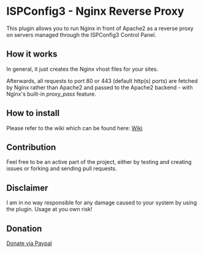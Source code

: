 # ISPConfig3 - Nginx Reverse Proxy

This plugin allows you to run Nginx in front of Apache2 as a reverse proxy on servers managed through the ISPConfig3 Control Panel.


## How it works

In general, it just creates the Nginx vhost files for your sites.

Afterwards, all requests to port 80 or 443 (default http(s) ports) are fetched by Nginx rather than Apache2 and passed to the Apache2 backend - with Nginx's built-in *proxy_pass* feature.


## How to install

Please refer to the wiki which can be found here: [Wiki](https://github.com/Rackster/ispconfig3-nginx-reverse-proxy/wiki)


## Contribution

Feel free to be an active part of the project, either by testing and creating issues or forking and sending pull requests.


## Disclaimer

I am in no way responsible for any damage caused to your system by using the plugin.
Usage at you own risk!


## Donation

[Donate via Paypal](https://www.paypal.com/cgi-bin/webscr?cmd=_donations&business=V44LFF7R79DS4&lc=CH&item_name=Rackster%20Internet%20Services&item_number=ispconfig3%2dnginx%2dreverse%2dproxy&no_note=0&cn=Mitteilung%3a&no_shipping=1&rm=1&return=https%3a%2f%2fgithub%2ecom%2fRackster%2fispconfig3%2dnginx%2dreverse%2dproxy&currency_code=CHF&bn=PP%2dDonationsBF%3abtn_donate_SM%2egif%3aNonHosted)